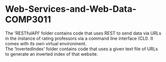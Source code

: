 # Web-Services-and-Web-Data-COMP3011
The 'RESTfulAPI' folder contains code that uses REST to send data via URLs in the instance of rating professors via a command line interface (CLI). It comes with its own virtual environment.<br>
The 'InvertedIndex' folder contains code that uses a given text file of URLs to generate an inverted index of that website. <br>
